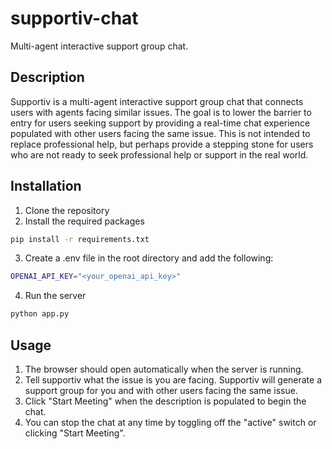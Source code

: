# supportiv-chat
Multi-agent interactive support group chat.

## Description
Supportiv is a multi-agent interactive support group chat that connects users with agents facing similar issues.
The goal is to lower the barrier to entry for users seeking support by providing a real-time chat experience populated with other users facing the same issue.
This is not intended to replace professional help, but perhaps provide a stepping stone for users who are not ready to seek professional help or support in the real world.

## Installation
1. Clone the repository
2. Install the required packages
```bash
pip install -r requirements.txt
```
3. Create a .env file in the root directory and add the following:
```bash
OPENAI_API_KEY="<your_openai_api_key>"
```
4. Run the server
```bash
python app.py
```

## Usage
1. The browser should open automatically when the server is running.
2. Tell supportiv what the issue is you are facing.
Supportiv will generate a support group for you and with other users facing the same issue.
3. Click "Start Meeting" when the description is populated to begin the chat.
4. You can stop the chat at any time by toggling off the "active" switch or
clicking "Start Meeting".
